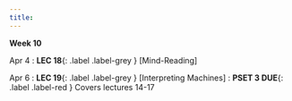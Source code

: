 ```yaml
---
title: 
---
```

**Week 10**

Apr 4
: **LEC 18**{: .label .label-grey } [Mind-Reading]


Apr 6
: **LEC 19**{: .label .label-grey } [Interpreting Machines]
: **PSET 3 DUE**{: .label .label-red } Covers lectures 14-17

